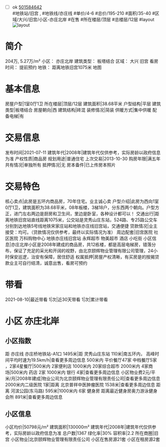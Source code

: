 - [ ] ok [501584642](https://bj.5i5j.com/ershoufang/501584642.html)  
 #地铁站/旧宫 ,  #地铁线/亦庄线
#单价/4-6 #总价/195-210 #面积/35-40   #区域/大兴/旧宫/小区-亦庄北岸 #在售 #所在楼层/顶层 #总楼层/12层 #layout 
![layout](http://image2a.5i5j.com/bdir/layout/42607.jpg_P5.jpg) 
# 简介 
 204万,  5.27万/m² 
小区： 亦庄北岸
建筑类型： 板塔结合
区域： 大兴 旧宫
看房时间： 提前预约
地铁： 距离地铁旧宫1075米 地图
# 基本信息 
 房屋户型|1室0厅1卫
所在楼层|顶层/12层
建筑面积|38.68平米
户型结构|平层
建筑类型|板塔结合
房屋朝向|西
建筑结构|砖混
装修情况|简装
供暖方式|集中供暖
配备电梯|有
# 交易信息 
 发布时间|2021-07-11
建筑年代|2008年|建筑年代仅供参考，实际房龄以政府信息为准
产权性质|商品房
规划用途|普通住宅
上次交易|2013-10-30
购房年限|满五年
共有情况|单独所有
抵押情况|无
房本备件|已上传房本照片
# 交易特色 
 核心卖点|此房是五环内商品房，70年住宅。业主诚心卖
户型介绍|此房为西向1室0厅1卫，建筑面积为38.68平米，08年板楼，3梯18户，分东西两个朝向。户型方正，进门左右两边是厨房和卫生间，里边是卧室，各种设计都可以！
交通出行|距离地铁旧宫站直线距离1075米，公交站是灵秀山庄东站，524路、专25路公交车分别到达地铁5号线地铁宋家庄站和地铁亦庄线旧宫站，交通便捷
贷款情况|业主接受：均可。（贷款情况仅供参考，最终以实际情况为准）
周边配套|旧宫医院 社区医院 万科购物中心 地铁亦庄线旧宫站 永辉超市 物美超市 酒店 小吃街
小区信息|亦庄北岸小区是2008年建成的商品房，共12栋楼，都是高层电梯房，错落分布，保证了充足的采光和开阔的视野，由北京颐辉物业管理有限公司管理，24小时保安巡逻，治安有保障，居住舒适
权属抵押|房屋产权清晰，有买房是的按揭贷款业主可自行结清，诚意出售，看房可预约
# 带看 
 2021-08-10|最近带看	 1|次|近30天带看	 1|次|累计带看
# 小区 亦庄北岸
## 小区指数 
 距 亦庄线 亦庄桥地铁站-A1口 1495米|距 灵秀山庄东站 110米|南五环内， 高峰时间平均时速为19.5km/h|查看更多周边信息
500米内 平价餐厅47家
中档餐厅5家 ，2家4星餐厅|500米内 2家便利店
1000米内 20家综合超市
2000米内 4家商场|500米内 药店 2家
1000米内 银行 4家|查看更多周边信息
小区物业费2元/平米/月|2008年建成|物业公司为北京颐辉物业管理有限责任公司|查看更多周边信息
2000米内二级医院 1家|距离 北京普祥中医肿瘤医院  1538米|查看更多周边信息
距离 河滨公园(东马路) 595米|1000米内 6家 健身房
距离最近健身房奥力游泳健身会所 891米|查看更多周边信息
## 小区信息 
 小区均价|50798元/m²
建筑面积|130000m²
建筑年代|2008年|建筑年代仅供参考，实际房龄以政府信息为准
总户数|1367
绿化率|30%
容积率|2.2
所在商圈|旧宫
小区物业|北京颐辉物业管理有限责任公司
小区在售房源21套
小区在租房源2套
